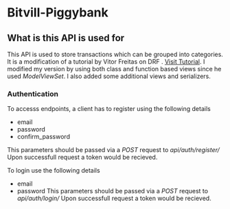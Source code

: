 # Bitvill-Piggybank

## What is this API is used for

This API is used to store transactions which can be grouped into categories. It is a modification of a tutorial by Vitor Freitas on DRF . [Visit Tutorial](https://youtube.com/playlist?list=PLLxk3TkuAYnrO32ABtQyw2hLRWt1BUrhj). I modified my version by using both class and function based views since he used *ModelViewSet*. I also added some additional views and serializers.

### Authentication
To accesss endpoints, a client has to register using the following details
* email
* password
* confirm_password


This parameters should be passed via a *POST* request to *api/auth/register/*
Upon successfull request a token would be recieved.

To login use the following details
* email
* password
This parameters should be passed via a *POST* request to *api/auth/login/*
Upon successfull request a token would be recieved.


